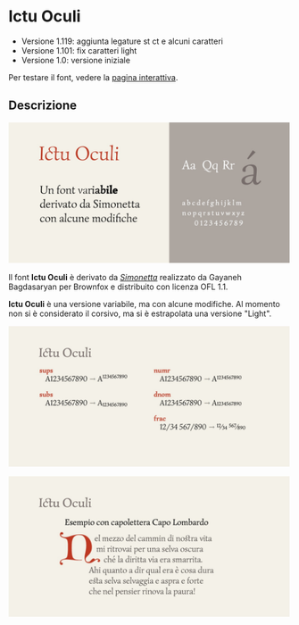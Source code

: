 # Ictu Oculi
- Versione 1.119: aggiunta legature st ct e alcuni caratteri
- Versione 1.101: fix caratteri light
- Versione 1.0: versione iniziale

Per testare il font, vedere la [pagina interattiva](https://m-casanova.github.io/IctuOculi/).

## Descrizione
![image](images/IctuOculi1.jpg)

Il font **Ictu Oculi** è derivato da _[Simonetta](https://github.com/google/fonts/tree/main/ofl/simonetta)_ realizzato da Gayaneh Bagdasaryan per Brownfox e distribuito con licenza OFL 1.1.

**Ictu Oculi** è una versione variabile, ma con alcune modifiche. Al momento non si è considerato il corsivo, ma si è estrapolata una versione "Light".

![image](images/IctuOculi2.jpg)

![image](images/IctuOculi3.jpg)
